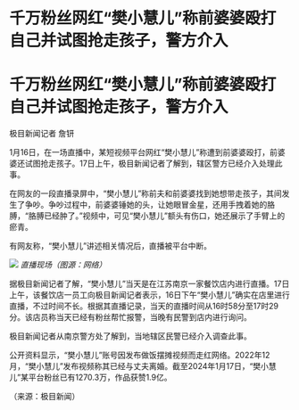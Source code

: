 # 千万粉丝网红“樊小慧儿”称前婆婆殴打自己并试图抢走孩子，警方介入

# 千万粉丝网红“樊小慧儿”称前婆婆殴打自己并试图抢走孩子，警方介入

极目新闻记者 詹钘

1月16日，在一场直播中，某短视频平台网红“樊小慧儿”称遭到前婆婆殴打，前婆婆还试图抢走孩子。17日上午，极目新闻记者了解到，辖区警方已经介入处理此事。

在网友的一段直播录屏中，“樊小慧儿”称前夫和前婆婆找到她想带走孩子，其间发生了争吵。争吵过程中，前婆婆锤她的头，让她眼冒金星，还用手拽着她的胳膊，“胳膊已经肿了。”视频中，可见“樊小慧儿”额头有伤口，她还展示了手臂上的瘀青。

有网友称，“樊小慧儿”讲述相关情况后，直播被平台中断。

![](https://inews.gtimg.com/om_bt/OvXRiNsZQa5yjU6mYDLke57fhWFJpWevBjC54jWdjbFrIAA/1000)
_直播现场（图源：网络）_

据极目新闻记者了解，“樊小慧儿”当天是在江苏南京一家餐饮店内进行直播。17日上午，该餐饮店一员工向极目新闻记者表示，16日下午“樊小慧儿”确实在店里进行直播，不过时间不长。根据其直播记录，当天的直播时间从16时58分至17时29分。该店员称当天已经有粉丝帮忙报警，当晚有民警到店内进行询问。

极目新闻记者从南京警方处了解到，当地辖区民警已经介入调查此事。

公开资料显示，“樊小慧儿”账号因发布做饭摆摊视频而走红网络。2022年12月，“樊小慧儿”发布视频称其已经与丈夫离婚。截至2024年1月17日，“樊小慧儿”某平台粉丝已有1270.3万，作品获赞1.9亿。

（来源：极目新闻）

